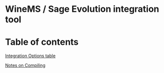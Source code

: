 # WineMS / Sage Evolution integration tool

# Table of contents

[Integration Options table](Documentation/IntegrationOptions.md)

[Notes on Compiling](Documentation/Compiling.md)
